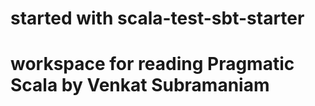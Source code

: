# started with scala-test-sbt-starter
# workspace for reading Pragmatic Scala by Venkat Subramaniam

